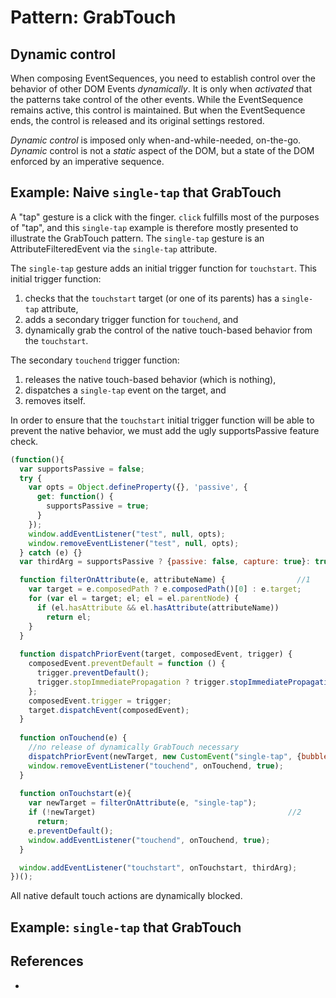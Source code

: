 # Pattern: GrabTouch

## Dynamic control

When composing EventSequences, you need to establish control over the behavior of other 
DOM Events *dynamically*.
It is only when *activated* that the patterns take control of the other events.
While the EventSequence remains active, this control is maintained. 
But when the EventSequence ends, the control is released and its original settings restored.

*Dynamic control* is imposed only when-and-while-needed, on-the-go.
*Dynamic* control is not a *static* aspect of the DOM, but 
a state of the DOM enforced by an imperative sequence.

## Example: Naive `single-tap` that GrabTouch

A "tap" gesture is a click with the finger. `click` fulfills most of the purposes of "tap", 
and this `single-tap` example is therefore mostly presented to illustrate the GrabTouch pattern.
The `single-tap` gesture is an AttributeFilteredEvent via the `single-tap` attribute.

The `single-tap` gesture adds an initial trigger function for `touchstart`.
This initial trigger function:
1. checks that the `touchstart` target (or one of its parents) has a `single-tap` attribute,
2. adds a secondary trigger function for `touchend`, and
3. dynamically grab the control of the native touch-based behavior from the `touchstart`.

The secondary `touchend` trigger function:
1. releases the native touch-based behavior (which is nothing),
2. dispatches a `single-tap` event on the target, and
3. removes itself.

In order to ensure that the `touchstart` initial trigger function will be able to prevent the
native behavior, we must add the ugly supportsPassive feature check.

```javascript
(function(){
  var supportsPassive = false;
  try {
    var opts = Object.defineProperty({}, 'passive', {
      get: function() {
        supportsPassive = true;
      }
    });
    window.addEventListener("test", null, opts);
    window.removeEventListener("test", null, opts);
  } catch (e) {}
  var thirdArg = supportsPassive ? {passive: false, capture: true}: true;

  function filterOnAttribute(e, attributeName) {                //1
    var target = e.composedPath ? e.composedPath()[0] : e.target;
    for (var el = target; el; el = el.parentNode) {
      if (el.hasAttribute && el.hasAttribute(attributeName))
        return el;
    }
  }
  
  function dispatchPriorEvent(target, composedEvent, trigger) {   
    composedEvent.preventDefault = function () {                  
      trigger.preventDefault();
      trigger.stopImmediatePropagation ? trigger.stopImmediatePropagation() : trigger.stopPropagation();
    };
    composedEvent.trigger = trigger;                              
    target.dispatchEvent(composedEvent);                   
  }
  
  function onTouchend(e) {
    //no release of dynamically GrabTouch necessary
    dispatchPriorEvent(newTarget, new CustomEvent("single-tap", {bubbles: true, composed: true}), e);    
    window.removeEventListener("touchend", onTouchend, true);
  }
  
  function onTouchstart(e){
    var newTarget = filterOnAttribute(e, "single-tap");
    if (!newTarget)                                           //2
      return;
    e.preventDefault();
    window.addEventListener("touchend", onTouchend, true);
  }

  window.addEventListener("touchstart", onTouchstart, thirdArg);
})();
```
All native default touch actions are dynamically blocked. 

## Example: `single-tap` that GrabTouch


## References

 * 
